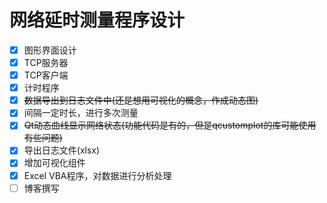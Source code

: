 # 网络延时测量程序设计
- [X] 图形界面设计
- [X] TCP服务器
- [X] TCP客户端
- [X] 计时程序
- [X] ~~数据导出到日志文件中(还是想用可视化的概念，作成动态图)~~
- [X] 间隔一定时长，进行多次测量
- [X] ~~Qt动态曲线显示网络状态(功能代码是有的，但是qcustomplot的库可能使用有些问题)~~
- [X] 导出日志文件(xlsx)
- [X] 增加可视化组件
- [X] Excel VBA程序，对数据进行分析处理
- [ ] 博客撰写
